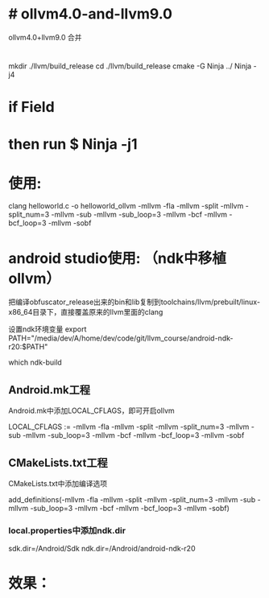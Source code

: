# # ollvm4.0-and-llvm9.0

ollvm4.0+llvm9.0 合并
# 

> 
mkdir ./llvm/build_release
cd ./llvm/build_release
cmake -G Ninja ../
Ninja -j4
# if Field
# then run $ Ninja -j1

# 使用:
>
clang helloworld.c -o helloworld_ollvm -mllvm -fla -mllvm -split -mllvm -split_num=3 -mllvm -sub -mllvm -sub_loop=3 -mllvm -bcf -mllvm -bcf_loop=3 -mllvm -sobf

# android studio使用: （ndk中移植ollvm）
>
把编译obfuscator_release出来的bin和lib复制到toolchains/llvm/prebuilt/linux-x86_64目录下，直接覆盖原来的llvm里面的clang

设置ndk环境变量
export PATH="/media/dev/A/home/dev/code/git/llvm_course/android-ndk-r20:$PATH"

which ndk-build


## Android.mk工程
Android.mk中添加LOCAL_CFLAGS，即可开启ollvm
>
LOCAL_CFLAGS := -mllvm -fla -mllvm -split -mllvm -split_num=3 -mllvm -sub -mllvm -sub_loop=3 -mllvm -bcf -mllvm -bcf_loop=3 -mllvm -sobf


## CMakeLists.txt工程
CMakeLists.txt中添加编译选项
>
add_definitions(-mllvm -fla -mllvm -split -mllvm -split_num=3 -mllvm -sub -mllvm -sub_loop=3 -mllvm -bcf -mllvm -bcf_loop=3 -mllvm -sobf)


### local.properties中添加ndk.dir
>
sdk.dir=/Android/Sdk
ndk.dir=/Android/android-ndk-r20



# 效果：
>





